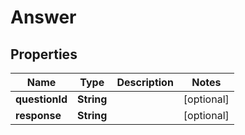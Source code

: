 
# Answer

## Properties
Name | Type | Description | Notes
------------ | ------------- | ------------- | -------------
**questionId** | **String** |  |  [optional]
**response** | **String** |  |  [optional]



